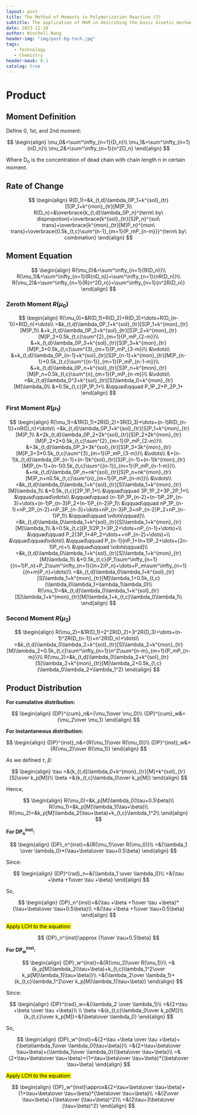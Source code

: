 ```yaml
---
layout: post
title: The Method of Moments in Polymerization Reaction (3)
subtitle: The application of MoM in describing the basic kinetic mechanism of polymerization reaction
date: 2023-11-10
author: Winchell.Wang
header-img: "img/post-bg-tech.jpg"
tags:
   - Technology
   - Chemistry
header-mask: 0.1
catalog: true
---
```


# Product

## Moment Definition

Define 0, 1st, and 2nd moment:

$$
\begin{align}
\mu_0&=\sum^\infty_{n=1}{D_n}\\
\mu_1&=\sum^\infty_{n=1}{nD_n}\\
\mu_2&=\sum^\infty_{n=1}{n^2D_n}
\end{align}
$$

Where D<sub>n</sub> is the concentration of dead chain with chain length n in certain moment.

## Rate of Change

$$
\begin{align}
R(D_1)=&k_{t,d}\lambda_0P_1+k^{sol}_{tr}[S]P_1+k^{mon}_{tr}[M]P_1\\
R(D_n)=&\overbrace{k_{t,d}\lambda_0P_n}^{term\ by\ dispropotion}+\overbrace{k^{sol}_{tr}[S]P_n}^{sol\ trans}+\overbrace{k^{mon}_{tr}[M]P_n}^{mon\ trans}+\overbrace{0.5k_{t,c}\sum^{n-1}_{m=1}{P_mP_{n-m}}}^{term\ by\ combination}
\end{align}
$$

## Moment Equation

$$
\begin{align}
R(\mu_0)&=\sum^\infty_{n=1}{R(D_n)}\\
R(\mu_1)&=\sum^\infty_{n=1}{R(nD_n)}=\sum^\infty_{n=1}{nR(D_n)}\\
R(\mu_2)&=\sum^\infty_{n=1}{R(n^2D_n)}=\sum^\infty_{n=1}{n^2R(D_n)}
\end{align}
$$

### Zeroth Moment $R(\mu_0)$

$$
\begin{align}
R(\mu_0)=&R(D_1)+R(D_2)+R(D_3)+\dots+R(D_{n-1})+R(D_n)+\dots\\
=&k_{t,d}\lambda_0P_1+k^{sol}_{tr}[S]P_1+k^{mon}_{tr}[M]P_1\\
&+k_{t,d}\lambda_0P_2+k^{sol}_{tr}[S]P_2+k^{mon}_{tr}[M]P_2+0.5k_{t,c}\sum^{2}_{m=1}{P_mP_{2-m}}\\
&+k_{t,d}\lambda_0P_3+k^{sol}_{tr}[S]P_3+k^{mon}_{tr}[M]P_3+0.5k_{t,c}\sum^{3}_{m=1}{P_mP_{3-m}}\\
&\vdots\\
&+k_{t,d}\lambda_0P_{n-1}+k^{sol}_{tr}[S]P_{n-1}+k^{mon}_{tr}[M]P_{n-1}+0.5k_{t,c}\sum^{{n-1}}_{m=1}{P_mP_{n-1-m}}\\
&+k_{t,d}\lambda_0P_n+k^{sol}_{tr}[S]P_n+k^{mon}_{tr}[M]P_n+0.5k_{t,c}\sum^{n}_{m=1}{P_mP_{n-m}}\\
&\vdots\\
=&k_{t,d}\lambda_0^2+k^{sol}_{tr}[S]\lambda_0+k^{mon}_{tr}[M]\lambda_0\\
&+0.5k_{t,c}[P_1P_1+\\
&\qquad\qquad P_1P_2+P_2P_1+
\end{align}
$$

### First Moment $R(\mu_1)$

$$
\begin{align}
R(\mu_1)=&1R(D_1)+2R(D_2)+3R(D_3)+\dots+(n-1)R(D_{n-1})+nR(D_n)+\dots\\
=&k_{t,d}\lambda_0P_1+k^{sol}_{tr}[S]P_1+k^{mon}_{tr}[M]P_1\\
&+2k_{t,d}\lambda_0P_2+2k^{sol}_{tr}[S]P_2+2k^{mon}_{tr}[M]P_2+2*0.5k_{t,c}\sum^{2}_{m=1}{P_mP_{2-m}}\\
&+3k_{t,d}\lambda_0P_3+3k^{sol}_{tr}[S]P_3+3k^{mon}_{tr}[M]P_3+3*0.5k_{t,c}\sum^{3}_{m=1}{P_mP_{3-m}}\\
&\vdots\\
&+(n-1)k_{t,d}\lambda_0P_{n-1}+(n-1)k^{sol}_{tr}[S]P_{n-1}+(n-1)k^{mon}_{tr}[M]P_{n-1}+(n-1)0.5k_{t,c}\sum^{{n-1}}_{m=1}{P_mP_{n-1-m}}\\
&+nk_{t,d}\lambda_0P_n+nk^{sol}_{tr}[S]P_n+nk^{mon}_{tr}[M]P_n+n0.5k_{t,c}\sum^{n}_{m=1}{P_mP_{n-m}}\\
&\vdots\\
=&k_{t,d}\lambda_0\lambda_1+k^{sol}_{tr}[S]\lambda_1+k^{mon}_{tr}[M]\lambda_1\\
&+0.5k_{t,c}[2P_1P_1+\\
&\qquad\qquad 3P_1P_2+3P_2P_1+\\
&\qquad\qquad\vdots\\
&\qquad\qquad (n-1)P_1P_{n-2}+(n-1)P_2P_{n-3}+\dots+(n-1)P_{n-3}P_2+(n-1)P_{n-2}P_1\\
&\qquad\qquad nP_1P_{n-1}+nP_2P_{n-2}+nP_3P_{n-3}+\dots+nP_{n-3}P_3+nP_{n-2}P_2+nP_{n-1}P_1\\
&\qquad\qquad \vdots\qquad]\\
=&k_{t,d}\lambda_0\lambda_1+k^{sol}_{tr}[S]\lambda_1+k^{mon}_{tr}[M]\lambda_1\\
&+0.5k_{t,c}[P_1(2P_1+3P_2+\dots+nP_{n-1}+\dots)+\\
&\qquad\qquad P_2(3P_1+4P_2+\dots++nP_{n-2}+\dots)+\\
&\qquad\qquad\vdots\\
&\qquad\qquad P_{n-1}(nP_1+(n+1)P_2+\dots+(2n-1)P_n)+\\
&\qquad\qquad \vdots\qquad]\\
=&k_{t,d}\lambda_0\lambda_1+k^{sol}_{tr}[S]\lambda_1+k^{mon}_{tr}[M]\lambda_1\\
&+0.5k_{t,c}(P_1\sum^\infty_{n=1}{(n+1)P_n}+P_2\sum^\infty_{n=1}{(n+2)P_n}+\dots+P_m\sum^\infty_{n=1}{(n+m)P_n}+\dots)\\
=&k_{t,d}\lambda_0\lambda_1+k^{sol}_{tr}[S]\lambda_1+k^{mon}_{tr}[M]\lambda_1+0.5k_{t,c}(\lambda_0\lambda_1+\lambda_1\lambda_0)\\
R(\mu_1)=&k_{t,d}\lambda_0\lambda_1+k^{sol}_{tr}[S]\lambda_1+k^{mon}_{tr}[M]\lambda_1+k_{t,c}\lambda_0\lambda_1\\
\end{align}
$$

### Second Moment $R(\mu_2)$

$$
\begin{align}
R(\mu_2)=&1R(D_1)+2^2R(D_2)+3^2R(D_3)+\dots+(n-1)^2R(D_{n-1})+n^2R(D_n)+\dots\\
=&k_{t,d}\lambda_0\lambda_2+k^{sol}_{tr}[S]\lambda_2+k^{mon}_{tr}[M]\lambda_2+0.5k_{t,c}\sum^\infty_{n=1}{n^2\sum^{n-m}_{m=1}{P_mP_{n-m}}}\\
R(\mu_2)=&k_{t,d}\lambda_0\lambda_2+k^{sol}_{tr}[S]\lambda_2+k^{mon}_{tr}[M]\lambda_2+0.5k_{t,c}(\lambda_0\lambda_2+\lambda_1^2)
\end{align}
$$

## Product Distribution

**For cumulative distribution:**

$$
\begin{align}
{DP}^{cum}_n&={\mu_1\over \mu_0}\\
{DP}^{cum}_w&={\mu_2\over \mu_1}
\end{align}
$$

**For instantaneous distribution:**

$$
\begin{align}
{DP}^{inst}_n&={R(\mu_1)\over R(\mu_0)}\\
{DP}^{inst}_w&={R(\mu_2)\over R(\mu_1)}
\end{align}
$$

As we defined $\tau,\ \beta$:

$$
\begin{align}
\tau =&{k_{t,d}\lambda_0+k^{mon}_{tr}[M]+k^{sol}_{tr}[S]\over k_p[M]}\\
\beta =&{k_{t,c}\lambda_0\over k_p[M]}
\end{align}
$$

Hence,

$$
\begin{align}
R(\mu_0)=&k_p[M]\lambda_0(\tau+0.5\beta)\\
R(\mu_1)=&k_p[M]\lambda_1(\tau+\beta)\\
R(\mu_2)=&k_p[M]\lambda_2(\tau+\beta)+k_{t,c}\lambda_1^2\\
\end{align}
$$

**For DP<sub>n</sub><sup>inst</sup>:**

$$
\begin{align}
{DP}_n^{inst}=&{R(\mu_1)\over R(\mu_0)}\\
=&{\lambda_1 \over \lambda_0}*{\tau+\beta\over \tau+0.5\beta}
\end{align}
$$

Since:

$$
\begin{align}
{DP}^{rad}_n=&{\lambda_1 \over \lambda_0}\\
=&{\tau +\beta +1\over \tau +\beta}
\end{align}
$$

So,

$$
\begin{align}
{DP}_n^{inst}=&{\tau +\beta +1\over \tau +\beta}*{\tau+\beta\over \tau+0.5\beta}\\
=&{\tau +\beta +1\over \tau+0.5\beta}
\end{align}
$$

<mark>Apply LCH to the equation:</mark>

$$
{DP}_n^{inst}\approx {1\over \tau+0.5\beta}
$$

**For DP<sub>w</sub><sup>inst</sup>:**

$$
\begin{align}
{DP}_w^{inst}=&{R(\mu_2)\over R(\mu_1)}\\
=&{k_p[M]\lambda_2(\tau+\beta)+k_{t,c}\lambda_1^2\over k_p[M]\lambda_1(\tau+\beta)}\\
=&{\lambda_2\over \lambda_1}+{k_{t,c}\lambda_1^2\over k_p[M]\lambda_1(\tau+\beta)}
\end{align}
$$

Since:

$$
\begin{align}
{DP}^{rad}_w=&{\lambda_2 \over \lambda_1}\\
=&{2+\tau +\beta \over \tau +\beta}\\
\\
\beta =&{k_{t,c}\lambda_0\over k_p[M]}\\
{k_{t,c}\over k_p[M]}=&{\beta\over \lambda_0} 
\end{align}
$$

So,

$$
\begin{align}
{DP}_w^{inst}=&{2+\tau +\beta \over \tau +\beta}+{\beta\lambda_1\over \lambda_0(\tau+\beta)}\\
=&{2+\tau+\beta\over \tau+\beta}+{\lambda_1\over \lambda_0}{\beta\over \tau+\beta}\\
=&{2+\tau+\beta\over \tau+\beta}+{1+\tau+\beta\over \tau+\beta}*{\beta\over \tau+\beta}
\end{align}
$$

<mark>Apply LCH to the equation:</mark>

$$
\begin{align}
{DP}_w^{inst}\approx&{2+\tau+\beta\over \tau+\beta}+{1+\tau+\beta\over \tau+\beta}*{\beta\over \tau+\beta}\\
=&{2\over \tau+\beta}+{\beta\over (\tau+\beta)^2}\\
=&{2\tau+3\beta\over (\tau+\beta)^2}
\end{align}
$$